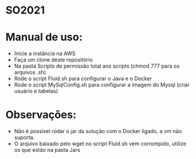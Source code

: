 # SO2021

# Manual de uso:
- Inicie a instância na AWS
- Faça um clone deste repositório
- Na pasta Scripts de permissão total aos scripts (chmod 777 para os arquivos .sh)
- Rode o script Fluid.sh para configurar o Java e o Docker
- Rode o script MySqlConfig.sh para configurar a imagem do Mysql (criar usuário e tabelas)



# Observações:
- Não é possível rodar o jar da solução com o Docker ligado, a vm não suporta.
- O arquivo baixado pelo wget no script Fluid.sh vem corrompido, utilize os que estão na pasta Jars

